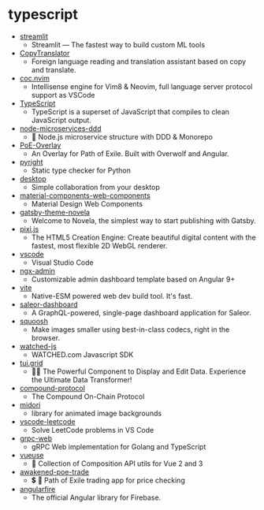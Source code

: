 # typescript
- [streamlit](https://github.com/streamlit/streamlit)
  - Streamlit — The fastest way to build custom ML tools
- [CopyTranslator](https://github.com/CopyTranslator/CopyTranslator)
  - Foreign language reading and translation assistant based on copy and translate.
- [coc.nvim](https://github.com/neoclide/coc.nvim)
  - Intellisense engine for Vim8 & Neovim, full language server protocol support as VSCode
- [TypeScript](https://github.com/microsoft/TypeScript)
  - TypeScript is a superset of JavaScript that compiles to clean JavaScript output.
- [node-microservices-ddd](https://github.com/diego3g/node-microservices-ddd)
  - 🚢 Node.js microservice structure with DDD & Monorepo
- [PoE-Overlay](https://github.com/Kyusung4698/PoE-Overlay)
  - An Overlay for Path of Exile. Built with Overwolf and Angular.
- [pyright](https://github.com/microsoft/pyright)
  - Static type checker for Python
- [desktop](https://github.com/desktop/desktop)
  - Simple collaboration from your desktop
- [material-components-web-components](https://github.com/material-components/material-components-web-components)
  - Material Design Web Components
- [gatsby-theme-novela](https://github.com/narative/gatsby-theme-novela)
  - Welcome to Novela, the simplest way to start publishing with Gatsby.
- [pixi.js](https://github.com/pixijs/pixi.js)
  - The HTML5 Creation Engine: Create beautiful digital content with the fastest, most flexible 2D WebGL renderer.
- [vscode](https://github.com/microsoft/vscode)
  - Visual Studio Code
- [ngx-admin](https://github.com/akveo/ngx-admin)
  - Customizable admin dashboard template based on Angular 9+
- [vite](https://github.com/vitejs/vite)
  - Native-ESM powered web dev build tool. It's fast.
- [saleor-dashboard](https://github.com/mirumee/saleor-dashboard)
  - A GraphQL-powered, single-page dashboard application for Saleor.
- [squoosh](https://github.com/GoogleChromeLabs/squoosh)
  - Make images smaller using best-in-class codecs, right in the browser.
- [watched-js](https://github.com/watchedcom/watched-js)
  - WATCHED.com Javascript SDK
- [tui.grid](https://github.com/nhn/tui.grid)
  - 🍞🔡 The Powerful Component to Display and Edit Data. Experience the Ultimate Data Transformer!
- [compound-protocol](https://github.com/compound-finance/compound-protocol)
  - The Compound On-Chain Protocol
- [midori](https://github.com/aeroheim/midori)
  - library for animated image backgrounds
- [vscode-leetcode](https://github.com/LeetCode-OpenSource/vscode-leetcode)
  - Solve LeetCode problems in VS Code
- [grpc-web](https://github.com/improbable-eng/grpc-web)
  - gRPC Web implementation for Golang and TypeScript
- [vueuse](https://github.com/antfu/vueuse)
  - 🧰 Collection of Composition API utils for Vue 2 and 3
- [awakened-poe-trade](https://github.com/SnosMe/awakened-poe-trade)
  - 💲 🔨 Path of Exile trading app for price checking
- [angularfire](https://github.com/angular/angularfire)
  - The official Angular library for Firebase.

